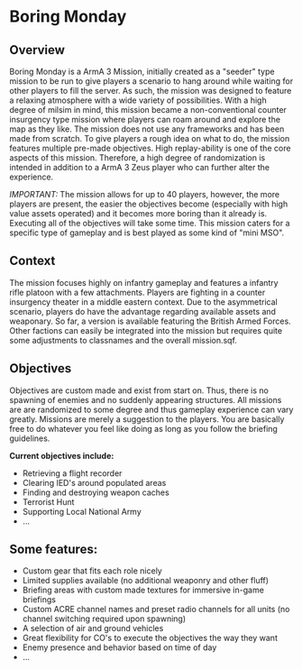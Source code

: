 # Boring Monday

## Overview
Boring Monday is a ArmA 3 Mission, initially created as a "seeder" type mission to be run to give players a scenario to hang around while waiting for other players to fill the server. As such, the mission was designed to feature a relaxing atmosphere with a wide variety of possibilities.
With a high degree of milsim in mind, this mission became a non-conventional counter insurgency type mission where players can roam around and explore the map as they like. The mission does not use any frameworks and has been made from scratch. To give players a rough idea on what to do, the mission features multiple pre-made objectives. High replay-ability is one of the core aspects of this mission. Therefore, a high degree of randomization is intended in addition to a ArmA 3 Zeus player who can further alter the experience.

*IMPORTANT:* The mission allows for up to 40 players, however, the more players are present, the easier the objectives become (especially with high value assets operated) and it becomes more boring than it already is. Executing all of the objectives will take some time. This mission caters for a specific type of gameplay and is best played as some kind of "mini MSO".

## Context
The mission focuses highly on infantry gameplay and features a infantry rifle platoon with a few attachments. Players are fighting in a counter insurgency theater in a middle eastern context. Due to the asymmetrical scenario, players do have the advantage regarding available assets and weaponary.
So far, a version is available featuring the British Armed Forces. Other factions can easily be integrated into the mission but requires quite some adjustments to classnames and the overall mission.sqf.

## Objectives
Objectives are custom made and exist from start on. Thus, there is no spawning of enemies and no suddenly appearing structures. All missions are are randomized to some degree and thus gameplay experience can vary greatly. Missions are merely a suggestion to the players. You are basically free to do whatever you feel like doing as long as you follow the briefing guidelines.

**Current objectives include:**
* Retrieving a flight recorder
* Clearing IED's around populated areas
* Finding and destroying weapon caches
* Terrorist Hunt
* Supporting Local National Army
* ...

## Some features:
* Custom gear that fits each role nicely
* Limited supplies available (no additional weaponry and other fluff)
* Briefing areas with custom made textures for immersive in-game briefings
* Custom ACRE channel names and preset radio channels for all units (no channel switching required upon spawning)
* A selection of air and ground vehicles
* Great flexibility for CO's to execute the objectives the way they want
* Enemy presence and behavior based on time of day
* ...
